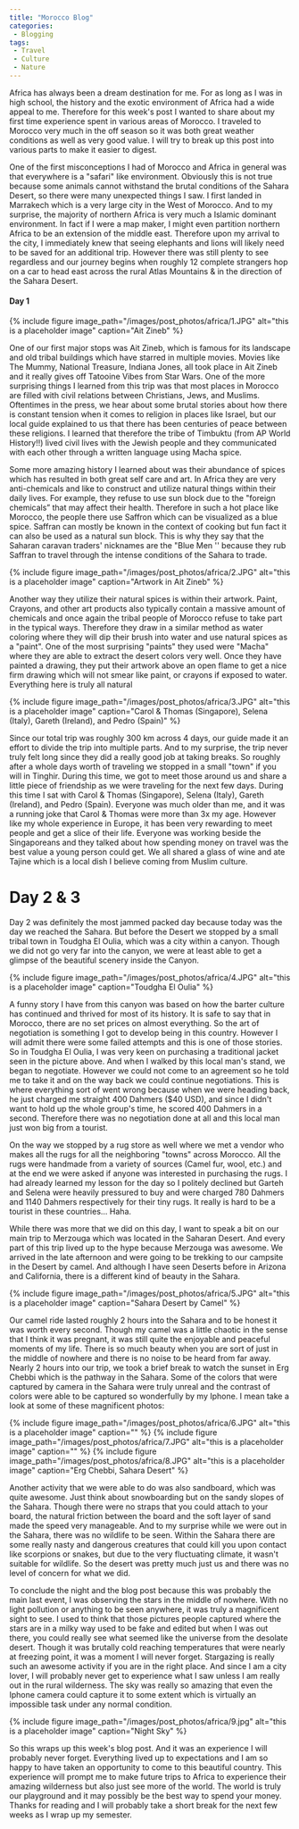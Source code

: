 ```yaml
---
title: "Morocco Blog"
categories:
 - Blogging
tags:
 - Travel
 - Culture
 - Nature
---
```

 
Africa has always been a dream destination for me. For as long as I was in high school, the history and the exotic environment of Africa had a wide appeal to me. Therefore for this week's post I wanted to share about my first time experience spent in various areas of Morocco. I traveled to Morocco very much in the off season so it was both great weather conditions as well as very good value. I will try to break up this post into various parts to make it easier to digest.
 
One of the first misconceptions I had of Morocco and Africa in general was that everywhere is a "safari" like environment. Obviously this is not true because some animals cannot withstand the brutal conditions of the Sahara Desert, so there were many unexpected things I saw. I first landed in Marrakech which is a very large city in the West of Morocco. And to my surprise, the majority of northern Africa is very much a Islamic dominant environment. In fact if I were a map maker, I might even partition northern Africa to be an extension of the middle east. Therefore upon my arrival to the city, I immediately knew that seeing elephants and lions will likely need to be saved for an additional trip. However there was still plenty to see regardless and our journey begins when roughly 12 complete strangers hop on a car to head east across the rural Atlas Mountains & in the direction of the Sahara Desert.
 
#### Day 1
 
{% include figure image_path="/images/post_photos/africa/1.JPG" alt="this is a placeholder image" caption="Ait Zineb" %}
 
One of our first major stops was Ait Zineb, which is famous for its landscape and old tribal buildings which have starred in multiple movies. Movies like The Mummy, National Treasure, Indiana Jones, all took place in Ait Zineb and it really gives off Tatooine Vibes from Star Wars. One of the more surprising things I learned from this trip was that most places in Morocco are filled with civil relations between Christians, Jews, and Muslims. Oftentimes in the press, we hear about some brutal stories about how there is constant tension when it comes to religion in places like Israel, but our local guide explained to us that there has been centuries of peace between these religions. I learned that therefore the tribe of Timbuktu (from AP World History!!) lived civil lives with the Jewish people and they communicated with each other through a written language using Macha spice.
 
Some more amazing history I learned about was their abundance of spices which has resulted in both great self care and art. In Africa they are very anti-chemicals and like to construct and utilize natural things within their daily lives. For example, they refuse to use sun block due to the "foreign chemicals” that may affect their health. Therefore in such a hot place like Morocco, the people there use Saffron which can be visualized as a blue spice. Saffran can mostly be known in the context of cooking but fun fact it can also be used as a natural sun block. This is why they say that the Saharan caravan traders' nicknames are the "Blue Men '' because they rub Saffran to travel through the intense conditions of the Sahara to trade.
 
{% include figure image_path="/images/post_photos/africa/2.JPG" alt="this is a placeholder image" caption="Artwork in Ait Zineb" %}
 
Another way they utilize their natural spices is within their artwork. Paint, Crayons, and other art products also typically contain a massive amount of chemicals and once again the tribal people of Morocco refuse to take part in the typical ways. Therefore they draw in a similar method as water coloring where they will dip their brush into water and use natural spices as a "paint". One of the most surprising "paints" they used were "Macha" where they are able to extract the desert colors very well. Once they have painted a drawing, they put their artwork above an open flame to get a nice firm drawing which will not smear like paint, or crayons if exposed to water. Everything here is truly all natural
 
{% include figure image_path="/images/post_photos/africa/3.JPG" alt="this is a placeholder image" caption="Carol & Thomas (Singapore), Selena (Italy), Gareth (Ireland), and Pedro (Spain)" %}
 
Since our total trip was roughly 300 km across 4 days, our guide made it an effort to divide the trip into multiple parts. And to my surprise, the trip never truly felt long since they did a really good job at taking breaks. So roughly after a whole days worth of traveling we stopped in a small "town" if you will in Tinghir. During this time, we got to meet those around us and share a little piece of friendship as we were traveling for the next few days. During this time I sat with Carol & Thomas (Singapore), Selena (Italy), Gareth (Ireland), and Pedro (Spain). Everyone was much older than me, and it was a running joke that Carol & Thomas were more than 3x my age. However like my whole experience in Europe, it has been very rewarding to meet people and get a slice of their life. Everyone was working beside the Singaporeans and they talked about how spending money on travel was the best value a young person could get. We all shared a glass of wine and ate Tajine which is a local dish I believe coming from Muslim culture.
 
# Day 2 & 3
 
Day 2 was definitely the most jammed packed day because today was the day we reached the Sahara. But before the Desert we stopped by a small tribal town in Toudgha El Oulia, which was a city within a canyon. Though we did not go very far into the canyon, we were at least able to get a glimpse of the beautiful scenery inside the Canyon.
 
{% include figure image_path="/images/post_photos/africa/4.JPG" alt="this is a placeholder image" caption="Toudgha El Oulia" %}
 
A funny story I have from this canyon was based on how the barter culture has continued and thrived for most of its history. It is safe to say that in Morocco, there are no set prices on almost everything. So the art of negotiation is something I got to develop being in this country. However I will admit there were some failed attempts and this is one of those stories. So in Toudgha El Oulia, I was very keen on purchasing a traditional jacket seen in the picture above. And when I walked by this local man's stand, we began to negotiate. However we could not come to an agreement so he told me to take it and on the way back we could continue negotiations. This is where everything sort of went wrong because when we were heading back, he just charged me straight 400 Dahmers ($40 USD), and since I didn't want to hold up the whole group's time, he scored 400 Dahmers in a second. Therefore there was no negotiation done at all and this local man just won big from a tourist.
 
On the way we stopped by a rug store as well where we met a vendor who makes all the rugs for all the neighboring "towns" across Morocco. All the rugs were handmade from a variety of sources (Camel fur, wool, etc.) and at the end we were asked if anyone was interested in purchasing the rugs. I had already learned my lesson for the day so I politely declined but Garteh and Selena were heavily pressured to buy and were charged 780 Dahmers and 1140 Dahmers respectively for their tiny rugs. It really is hard to be a tourist in these countries... Haha.
 
While there was more that we did on this day, I want to speak a bit on our main trip to Merzouga which was located in the Saharan Desert. And every part of this trip lived up to the hype because Merzouga was awesome. We arrived in the late afternoon and were going to be trekking to our campsite in the Desert by camel. And although I have seen Deserts before in Arizona and California, there is a different kind of beauty in the Sahara.
 
{% include figure image_path="/images/post_photos/africa/5.JPG" alt="this is a placeholder image" caption="Sahara Desert by Camel" %}
 
Our camel ride lasted roughly 2 hours into the Sahara and to be honest it was worth every second. Though my camel was a little chaotic in the sense that I think it was pregnant, it was still quite the enjoyable and peaceful moments of my life. There is so much beauty when you are sort of just in the middle of nowhere and there is no noise to be heard from far away. Nearly 2 hours into our trip, we took a brief break to watch the sunset in Erg Chebbi which is the pathway in the Sahara. Some of the colors that were captured by camera in the Sahara were truly unreal and the contrast of colors were able to be captured so wonderfully by my Iphone. I mean take a look at some of these magnificent photos:
 
{% include figure image_path="/images/post_photos/africa/6.JPG" alt="this is a placeholder image" caption="" %}
{% include figure image_path="/images/post_photos/africa/7.JPG" alt="this is a placeholder image" caption="" %}
{% include figure image_path="/images/post_photos/africa/8.JPG" alt="this is a placeholder image" caption="Erg Chebbi, Sahara Desert" %}
 
Another activity that we were able to do was also sandboard, which was quite awesome. Just think about snowboarding but on the sandy slopes of the Sahara. Though there were no straps that you could attach to your board, the natural friction between the board and the soft layer of sand made the speed very manageable. And to my surprise while we were out in the Sahara, there was no wildlife to be seen. Within the Sahara there are some really nasty and dangerous creatures that could kill you upon contact like scorpions or snakes, but due to the very fluctuating climate, it wasn't suitable for wildlife. So the desert was pretty much just us and there was no level of concern for what we did.
 
To conclude the night and the blog post because this was probably the main last event, I was observing the stars in the middle of nowhere. With no light pollution or anything to be seen anywhere, it was truly a magnificent sight to see. I used to think that those pictures people captured where the stars are in a milky way used to be fake and edited but when I was out there, you could really see what seemed like the universe from the desolate desert. Though it was brutally cold reaching temperatures that were nearly at freezing point, it was a moment I will never forget. Stargazing is really such an awesome activity if you are in the right place. And since I am a city lover, I will probably never get to experience what I saw unless I am really out in the rural wilderness. The sky was really so amazing that even the Iphone camera could capture it to some extent which is virtually an impossible task under any normal condition.
 
{% include figure image_path="/images/post_photos/africa/9.jpg" alt="this is a placeholder image" caption="Night Sky" %}
 
So this wraps up this week's blog post. And it was an experience I will probably never forget. Everything lived up to expectations and I am so happy to have taken an opportunity to come to this beautiful country. This experience will prompt me to make future trips to Africa to experience their amazing wilderness but also just see more of the world. The world is truly our playground and it may possibly be the best way to spend your money. Thanks for reading and I will probably take a short break for the next few weeks as I wrap up my semester.
